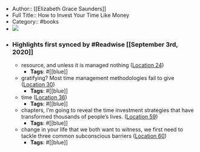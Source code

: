 - Author:: [[Elizabeth Grace Saunders]]
- Full Title:: How to Invest Your Time Like Money
- Category:: #books
- ![](https://images-na.ssl-images-amazon.com/images/I/41zOzd9WEiL._SL400_.jpg)
- ### Highlights first synced by #Readwise [[September 3rd, 2020]]
    - resource, and unless it is managed nothing ([Location 24](https://readwise.io/to_kindle?action=open&asin=B00RZZA64I&location=24))
        - **Tags**: #[[blue]]
    - gratifying? Most time management methodologies fail to give ([Location 30](https://readwise.io/to_kindle?action=open&asin=B00RZZA64I&location=30))
        - **Tags**: #[[blue]]
    - time ([Location 36](https://readwise.io/to_kindle?action=open&asin=B00RZZA64I&location=36))
        - **Tags**: #[[blue]]
    - chapters, I’m going to reveal the time investment strategies that have transformed thousands of people’s lives. ([Location 59](https://readwise.io/to_kindle?action=open&asin=B00RZZA64I&location=59))
        - **Tags**: #[[blue]]
    - change in your life that we both want to witness, we first need to tackle three common subconscious barriers ([Location 60](https://readwise.io/to_kindle?action=open&asin=B00RZZA64I&location=60))
        - **Tags**: #[[blue]]
